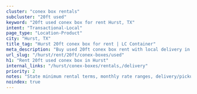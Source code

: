 ```yaml
---
cluster: "conex box rentals"
subcluster: "20ft used"
keyword: "20ft used conex box for rent Hurst, TX"
intent: "Transactional-Local"
page_type: "Location-Product"
city: "Hurst, TX"
title_tag: "Hurst 20ft conex box for rent | LC Container"
meta_description: "Buy used 20ft conex box rent with local delivery in Hurst, TX. LC Container — local Since 2003. Request a fast quote today."
url_slug: "/hurst/rent/20ft/conex-boxes/used"
h1: "Rent 20ft used conex box in Hurst"
internal_links: "/hurst/conex-boxes/rentals,/delivery"
priority: 2
notes: "State minimum rental terms, monthly rate ranges, delivery/pickup fees, service area."
noindex: true
---
```


<!-- TODO: Add unique city/inventory copy, images, and internal links here. -->
